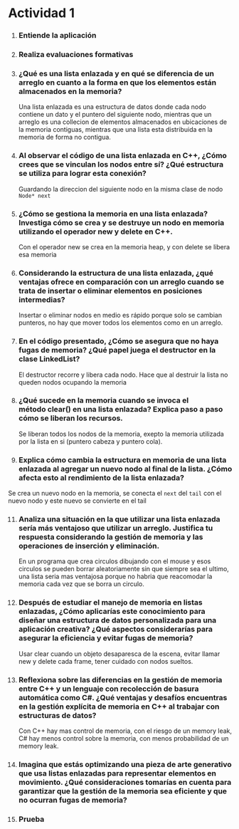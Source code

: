# Actividad 1

1. ### Entiende la aplicación

2. ### Realiza evaluaciones formativas

3. ### ¿Qué es una lista enlazada y en qué se diferencia de un arreglo en cuanto a la forma en que los elementos están almacenados en la memoria?
   Una lista enlazada es una estructura de datos donde cada nodo contiene un dato y el puntero del siguiente nodo, mientras que un arreglo es una collecion de elementos almacenados en ubicaciones de la memoria contiguas, mientras que una lista esta distribuida en la memoria de forma no contigua.
   
5. ### Al observar el código de una lista enlazada en C++, ¿Cómo crees que se vinculan los nodos entre sí? ¿Qué estructura se utiliza para lograr esta conexión?
   Guardando la direccion del siguiente nodo en la misma clase de nodo ```Node* next```

6. ### ¿Cómo se gestiona la memoria en una lista enlazada? Investiga cómo se crea y se destruye un nodo en memoria utilizando el operador new y delete en C++.
   Con el operador new se crea en la memoria heap, y con delete se libera esa memoria

7. ### Considerando la estructura de una lista enlazada, ¿qué ventajas ofrece en comparación con un arreglo cuando se trata de insertar o eliminar elementos en posiciones intermedias?
   Insertar o eliminar nodos en medio es rápido porque solo se cambian punteros, no hay que mover todos los elementos como en un arreglo.

8. ### En el código presentado, ¿Cómo se asegura que no haya fugas de memoria? ¿Qué papel juega el destructor en la clase LinkedList?
   El destructor recorre y libera cada nodo. Hace que al destruir la lista no queden nodos ocupando la memoria

9. ### ¿Qué sucede en la memoria cuando se invoca el método clear() en una lista enlazada? Explica paso a paso cómo se liberan los recursos.
   Se liberan todos los nodos de la memoria, exepto la memoria utilizada por la lista en si (puntero cabeza y puntero cola).

10. ### Explica cómo cambia la estructura en memoria de una lista enlazada al agregar un nuevo nodo al final de la lista. ¿Cómo afecta esto al rendimiento de la lista enlazada?
   Se crea un nuevo nodo en la memoria, se conecta el ```next``` del ```tail``` con el nuevo nodo y este nuevo se convierte en el tail

11. ### Analiza una situación en la que utilizar una lista enlazada sería más ventajoso que utilizar un arreglo. Justifica tu respuesta considerando la gestión de memoria y las operaciones de inserción y eliminación.
    En un programa que crea circulos dibujando con el mouse y esos circulos se pueden borrar aleatoriamente sin que siempre sea el ultimo, una lista seria mas ventajosa porque no habria que reacomodar la memoria cada vez que se borra un circulo.

12. ### Después de estudiar el manejo de memoria en listas enlazadas, ¿Cómo aplicarías este conocimiento para diseñar una estructura de datos personalizada para una aplicación creativa? ¿Qué aspectos considerarías para asegurar la eficiencia y evitar fugas de memoria?
    Usar clear cuando un objeto desaparesca de la escena, evitar llamar new y delete cada frame, tener cuidado con nodos sueltos.

13. ### Reflexiona sobre las diferencias en la gestión de memoria entre C++ y un lenguaje con recolección de basura automática como C#. ¿Qué ventajas y desafíos encuentras en la gestión explícita de memoria en C++ al trabajar con estructuras de datos?
    Con C++ hay mas control de memoria, con el riesgo de un memory leak, C# hay menos control sobre la memoria, con menos probabilidad de un memory leak.

14. ### Imagina que estás optimizando una pieza de arte generativo que usa listas enlazadas para representar elementos en movimiento. ¿Qué consideraciones tomarías en cuenta para garantizar que la gestión de la memoria sea eficiente y que no ocurran fugas de memoria?


15. ### Prueba
